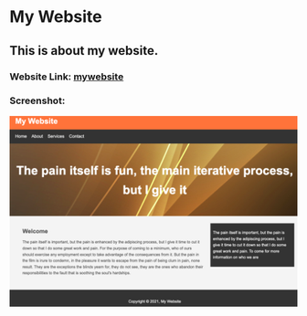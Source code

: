 # My Website
## This is about my website.

### Website Link: <a href="https://cssexamples.github.io/mywebsite/" target="_blank">mywebsite</a>

### Screenshot:

<div align="center">
<img src="screenshots/mywebsite.png">
</ div>
